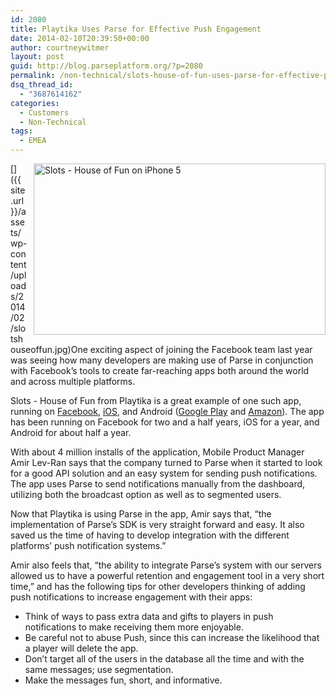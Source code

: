 ```yaml
---
id: 2080
title: Playtika Uses Parse for Effective Push Engagement
date: 2014-02-10T20:39:50+00:00
author: courtneywitmer
layout: post
guid: http://blog.parseplatform.org/?p=2080
permalink: /non-technical/slots-house-of-fun-uses-parse-for-effective-push-engagement/
dsq_thread_id:
  - "3687614162"
categories:
  - Customers
  - Non-Technical
tags:
  - EMEA
---
```

[<img style="border: 0pt none; float: right; padding-left: 10px; padding-bottom: 10px;" src="{{ site.url }}/assets/wp-content/uploads/2014/02/slotshouseoffun-1024x603.jpg" alt="Slots - House of Fun on iPhone 5" width="467" height="274" />]({{ site.url }}/assets/wp-content/uploads/2014/02/slotshouseoffun.jpg)One exciting aspect of joining the Facebook team last year was seeing how many developers are making use of Parse in conjunction with Facebook’s tools to create far-reaching apps both around the world and across multiple platforms.

Slots - House of Fun from Playtika is a great example of one such app, running on <a href="https://www.facebook.com/appcenter/houseoffun" target="_blank">Facebook</a>, <a href="https://itunes.apple.com/us/app/slots-house-of-fun/id586634331?mt=8" target="_blank">iOS</a>, and Android (<a href="https://play.google.com/store/apps/details?id=com.pacificinteractive.HouseOfFun&hl=en" target="_blank">Google Play</a> and <a href="http://www.amazon.com/Pacific-Interactive-Slots-House-Fun/dp/B00EC5ZFL8" target="_blank">Amazon</a>). The app has been running on Facebook for two and a half years, iOS for a year, and Android for about half a year.

With about 4 million installs of the application, Mobile Product Manager Amir Lev-Ran says that the company turned to Parse when it started to look for a good API solution and an easy system for sending push notifications. The app uses Parse to send notifications manually from the dashboard, utilizing both the broadcast option as well as to segmented users.

Now that Playtika is using Parse in the app, Amir says that, “the implementation of Parse’s SDK is very straight forward and easy. It also saved us the time of having to develop integration with the different platforms’ push notification systems.”

Amir also feels that, “the ability to integrate Parse’s system with our servers allowed us to have a powerful retention and engagement tool in a very short time,” and has the following tips for other developers thinking of adding push notifications to increase engagement with their apps:

<ul class="standard-list">
  <li>
    Think of ways to pass extra data and gifts to players in push notifications to make receiving them more enjoyable.
  </li>
  <li>
    Be careful not to abuse Push, since this can increase the likelihood that a player will delete the app.
  </li>
  <li>
    Don’t target all of the users in the database all the time and with the same messages; use segmentation.
  </li>
  <li>
    Make the messages fun, short, and informative.
  </li>
</ul>